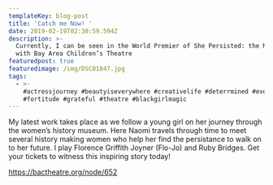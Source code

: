 ```yaml
---
templateKey: blog-post
title: 'Catch me Now! '
date: 2019-02-19T02:30:59.594Z
description: >-
  Currently, I can be seen in the World Premier of She Persisted: the Musical
  with Bay Area Children’s Theatre
featuredpost: true
featuredimage: /img/DSC01847.jpg
tags:
  - >-
    #actressjourney #beautyiseverywhere #creativelife #deterrmined #evolving
    #fortitude #grateful #theatre #blackgirlmagic
---
```

My latest work takes place as we follow a young girl on her journey through the women’s history museum. Here Naomi travels through time to meet several history making women who help her find the persistance to walk on to her future. I play Florence Griffith Joyner (Flo-Jo) and Ruby Bridges. Get your tickets to witness this inspiring story today!

https://bactheatre.org/node/652
